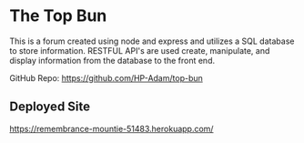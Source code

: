 # The Top Bun

This is a forum created using node and express and utilizes a SQL database to store information. RESTFUL API's are used create, manipulate, and display information from the database to the front end.

GitHub Repo: https://github.com/HP-Adam/top-bun

## Deployed Site

https://remembrance-mountie-51483.herokuapp.com/
